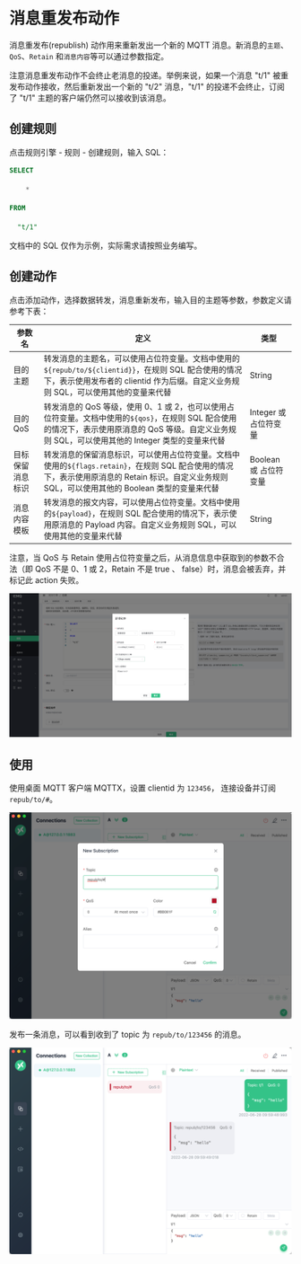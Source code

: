 # 消息重发布动作

消息重发布(republish) 动作用来重新发出一个新的 MQTT 消息。新消息的`主题`、`QoS`、`Retain` 和`消息内容`等可以通过参数指定。

注意消息重发布动作不会终止老消息的投递。举例来说，如果一个消息 "t/1" 被重发布动作接收，然后重新发出一个新的 "t/2" 消息，"t/1" 的投递不会终止，订阅了 "t/1" 主题的客户端仍然可以接收到该消息。

## 创建规则

点击规则引擎 - 规则 - 创建规则，输入 SQL：

```SQL
SELECT

    *

FROM

  "t/1"
```

文档中的 SQL 仅作为示例，实际需求请按照业务编写。

## 创建动作

点击添加动作，选择数据转发，消息重新发布，输入目的主题等参数，参数定义请参考下表：

| 参数名 | 定义 | 类型 |
| --- | --- | --- |
| 目的主题 | 转发消息的主题名，可以使用占位符变量。文档中使用的`${repub/to/${clientid}}`，在规则 SQL 配合使用的情况下，表示使用发布者的 clientid 作为后缀。自定义业务规则 SQL，可以使用其他的变量来代替 | String |
| 目的 QoS | 转发消息的 QoS 等级，使用 0、1 或 2，也可以使用占位符变量。文档中使用的`${qos}`，在规则 SQL 配合使用的情况下，表示使用原消息的 QoS 等级。自定义业务规则 SQL，可以使用其他的 Integer 类型的变量来代替 | Integer 或 占位符变量 |
| 目标保留消息标识 | 转发消息的保留消息标识，可以使用占位符变量。文档中使用的`${flags.retain}`，在规则 SQL 配合使用的情况下，表示使用原消息的 Retain 标识。自定义业务规则 SQL，可以使用其他的 Boolean 类型的变量来代替 | Boolean 或 占位符变量 |
| 消息内容模板 | 转发消息的报文内容，可以使用占位符变量。文档中使用的`${payload}`，在规则 SQL 配合使用的情况下，表示使用原消息的 Payload 内容。自定义业务规则 SQL，可以使用其他的变量来代替 | String |

注意，当 QoS 与 Retain 使用占位符变量之后，从消息信息中获取到的参数不合法（即 QoS 不是 0、1 或 2，Retain 不是 true 、 false）时，消息会被丢弃，并标记此 action 失败。

![image](./assets/rule-engine/republish/action.png)

## 使用

使用桌面 MQTT 客户端 MQTTX，设置 clientid 为 `123456`， 连接设备并订阅 `repub/to/#`。

![image](./assets/rule-engine/republish/mqtt_sub.png)

发布一条消息，可以看到收到了 topic 为 `repub/to/123456` 的消息。

![image](./assets/rule-engine/republish/mqtt_recv.png)
